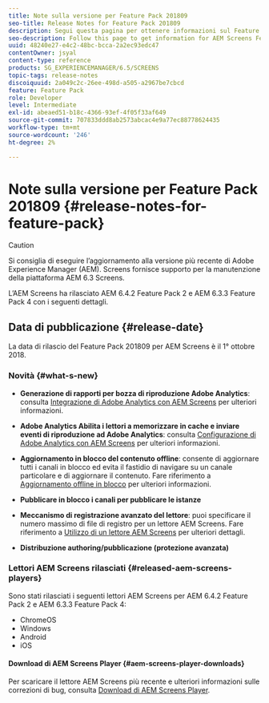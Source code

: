 ```yaml
---
title: Note sulla versione per Feature Pack 201809
seo-title: Release Notes for Feature Pack 201809
description: Segui questa pagina per ottenere informazioni sul Feature Pack di AEM Screens 201809 rilasciato il 1° ottobre 2018.
seo-description: Follow this page to get information for AEM Screens Feature Pack 201809 released on October 01, 2018.
uuid: 48240e27-e4c2-48bc-bcca-2a2ec93edc47
contentOwner: jsyal
content-type: reference
products: SG_EXPERIENCEMANAGER/6.5/SCREENS
topic-tags: release-notes
discoiquuid: 2a049c2c-26ee-498d-a505-a2967be7cbcd
feature: Feature Pack
role: Developer
level: Intermediate
exl-id: abeaed51-b18c-4366-93ef-4f05f33af649
source-git-commit: 707833ddd8ab2573abcac4e9a77ec88778624435
workflow-type: tm+mt
source-wordcount: '246'
ht-degree: 2%

---
```


# Note sulla versione per Feature Pack 201809 {#release-notes-for-feature-pack}

>[!CAUTION]
>
>Si consiglia di eseguire l’aggiornamento alla versione più recente di Adobe Experience Manager (AEM). Screens fornisce supporto per la manutenzione della piattaforma AEM 6.3 Screens.

L’AEM Screens ha rilasciato AEM 6.4.2 Feature Pack 2 e AEM 6.3.3 Feature Pack 4 con i seguenti dettagli.

## Data di pubblicazione {#release-date}

La data di rilascio del Feature Pack 201809 per AEM Screens è il 1° ottobre 2018.

### Novità {#what-s-new}

* **Generazione di rapporti per bozza di riproduzione Adobe Analytics**: consulta [Integrazione di Adobe Analytics con AEM Screens](adobe-analytics-integration-aem-screens.md) per ulteriori informazioni.

* **Adobe Analytics Abilita i lettori a memorizzare in cache e inviare eventi di riproduzione ad Adobe Analytics**: consulta [Configurazione di Adobe Analytics con AEM Screens](configuring-adobe-analytics-aem-screens.md) per ulteriori informazioni.

* **Aggiornamento in blocco del contenuto offline**: consente di aggiornare tutti i canali in blocco ed evita il fastidio di navigare su un canale particolare e di aggiornare il contenuto. Fare riferimento a [Aggiornamento offline in blocco](bulk-offline-update.md) per ulteriori informazioni.

* **Pubblicare in blocco i canali per pubblicare le istanze**
* **Meccanismo di registrazione avanzato del lettore**: puoi specificare il numero massimo di file di registro per un lettore AEM Screens. Fare riferimento a [Utilizzo di un lettore AEM Screens](working-with-screens-player.md) per ulteriori dettagli.

* **Distribuzione authoring/pubblicazione (protezione avanzata)**

### Lettori AEM Screens rilasciati {#released-aem-screens-players}

Sono stati rilasciati i seguenti lettori AEM Screens per AEM 6.4.2 Feature Pack 2 e AEM 6.3.3 Feature Pack 4:

* ChromeOS
* Windows
* Android
* iOS

#### Download di AEM Screens Player {#aem-screens-player-downloads}

Per scaricare il lettore AEM Screens più recente e ulteriori informazioni sulle correzioni di bug, consulta [Download di AEM Screens Player](https://download.macromedia.com/screens/).

